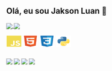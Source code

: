 ## Olá, eu sou Jakson Luan 👋

<a href="https://github.com/anuraghazra/github-readme-stats">
  <img height=200  align="center" src="https://github-readme-stats.vercel.app/api?username=jaksonluan&show_icons=true&theme=transparent"/>
</a>
<a href="https://github.com/anuraghazra/convoychat">
  <img height=200  align="center" src="https://github-readme-stats.vercel.app/api/top-langs?username=jaksonluan&layout=compact&langs_count=8&theme=transparent" />
</a>

<div style="display: inline_block"><br>
  <img align="center" alt="Js" height="30" width="40" src="https://raw.githubusercontent.com/devicons/devicon/master/icons/javascript/javascript-plain.svg">
  <img align="center" alt="HTML" height="30" width="40" src="https://raw.githubusercontent.com/devicons/devicon/master/icons/html5/html5-original.svg">
  <img align="center" alt="CSS" height="30" width="40" src="https://raw.githubusercontent.com/devicons/devicon/master/icons/css3/css3-original.svg">
  <img align="center" alt="Python" height="30" width="40" src="https://raw.githubusercontent.com/devicons/devicon/master/icons/python/python-original.svg">
  
</div>

<div style="display: inline_block"><br>
  
  <a href="https://www.instagram.com/jaksonluan/" target="_blank"><img src="https://img.shields.io/badge/-Instagram-%23E4405F?style=for-the-badge&logo=instagram&logoColor=white" target="_blank"></a>
  <a href="" target="_blank"><img src="https://img.shields.io/badge/Discord-7289DA?style=for-the-badge&logo=discord&logoColor=white" target="_blank"></a> 
  <a href ="https://www.facebook.com/jakson.luan.1/"><img src="https://img.shields.io/badge/Facebook-1877F2?style=for-the-badge&logo=facebook&logoColor=white" target="_blank"></a>
  <a href="https://www.linkedin.com/in/jaksonluan/" target="_blank"><img src="https://img.shields.io/badge/-LinkedIn-%230077B5?style=for-the-badge&logo=linkedin&logoColor=white" target="_blank"></a> 
  
</div>

